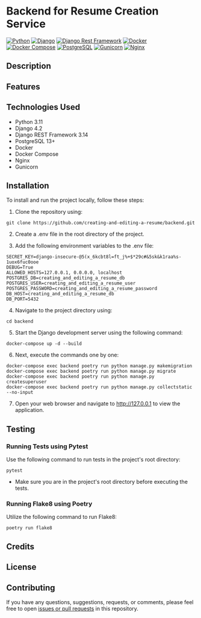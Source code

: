 # Backend for Resume Creation Service
[![Python](https://img.shields.io/badge/python-3.11-blue)](https://www.python.org/downloads/release/python-3110/)
[![Django](https://img.shields.io/badge/django-4.2-green)](https://docs.djangoproject.com/en/4.2/)
[![Django Rest Framework](https://img.shields.io/badge/Django%20Rest%20Framework-v3.12-green)](https://www.django-rest-framework.org/)
[![Docker](https://img.shields.io/badge/-Docker-464646?style=flat-square&logo=docker)](https://www.docker.com/)
[![Docker Compose](https://img.shields.io/badge/-Docker_Compose-384d54?style=flat-square&logo=docker&logoColor=white)](https://www.docker.com/)
[![PostgreSQL](https://img.shields.io/badge/PostgreSQL-13.0-336791?logo=postgresql&logoColor=white)](https://www.postgresql.org/)
[![Gunicorn](https://img.shields.io/badge/Gunicorn-green)](https://docs.gunicorn.org/en/stable/)
[![Nginx](https://img.shields.io/badge/-NGINX-464646?style=flat-square&logo=NGINX)](https://nginx.org/ru/)

## Description

## Features

## Technologies Used
* Python 3.11
* Django 4.2
* Django REST Framework 3.14
* PostgreSQL 13+
* Docker
* Docker Compose
* Nginx
* Gunicorn

## Installation

To install and run the project locally, follow these steps:

1. Clone the repository using:
```
git clone https://github.com/creating-and-editing-a-resume/backend.git
```
2. Create a .env file in the root directory of the project.

3. Add the following environment variables to the .env file:
```
SECRET_KEY=django-insecure-@5(x_6kcbt8l=ft_j%+$*29c#&5sk&k1raa%s-1uox6fuc0ooe
DEBUG=True
ALLOWED_HOSTS=127.0.0.1, 0.0.0.0, localhost
POSTGRES_DB=creating_and_editing_a_resume_db
POSTGRES_USER=creating_and_editing_a_resume_user
POSTGRES_PASSWORD=creating_and_editing_a_resume_password
DB_HOST=creating_and_editing_a_resume_db
DB_PORT=5432
```
4. Navigate to the project directory using:
```
cd backend
```

5. Start the Django development server using the following command:
```
docker-compose up -d --build
```

6. Next, execute the commands one by one:
```
docker-compose exec backend poetry run python manage.py makemigration
docker-compose exec backend poetry run python manage.py migrate
docker-compose exec backend poetry run python manage.py createsuperuser
docker-compose exec backend poetry run python manage.py collectstatic --no-input
```
7. Open your web browser and navigate to http://127.0.0.1 to view the application.

## Testing 

### Running Tests using Pytest
Use the following command to run tests in the project's root directory:
```
pytest
```
* Make sure you are in the project's root directory before executing the tests.

### Running Flake8 using Poetry
Utilize the following command to run Flake8:

```
poetry run flake8
```

## Credits

## License

## Contributing
If you have any questions, suggestions, requests, or comments, please feel free to open [issues or pull requests](https://github.com/creating-and-editing-a-resume/backend/issues) in this repository.
